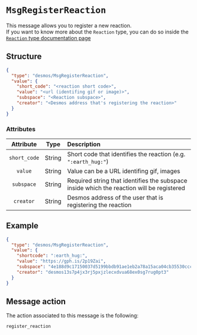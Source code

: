 # `MsgRegisterReaction`
This message allows you to register a new reaction.  
If you want to know more about the `Reaction` type, you can do so inside the [`Reaction` type documentation page](../../types/reaction.md)

## Structure
```json
{
  "type": "desmos/MsgRegisterReaction",
  "value": {
    "short_code": "<reaction short code>",
    "value": "<url (identifing gif or image)>",
    "subspace": "<Reaction subspace>",
    "creator": "<Desmos address that's registering the reaction>"
  }
}
```

### Attributes
| Attribute | Type | Description |
| :-------: | :----: | :-------- |
| `short_code` | String | Short code that identifies the reaction (e.g. `":earth_hug:"`)  |
| `value` | String | Value can be a URL identifing gif, images   |
| `subspace` | String | Required string that identifies the subspace inside which the reaction will be registered |
| `creator` | String | Desmos address of the user that is registering the reaction |

## Example
```json
{
  "type": "desmos/MsgRegisterReaction",
  "value": {
    "shortcode": ":earth_hug:",
    "value": "https://gph.is/2p19Zai",
    "subspace": "4e188d9c17150037d5199bbdb91ae1eb2a78a15aca04cb35530cccb81494b36e",
    "creator": "desmos13s7p4jx3rj5pxjzlecxdvua68ex0sg7rug0pt3"
  }
}
```

## Message action
The action associated to this message is the following: 

```
register_reaction
```
